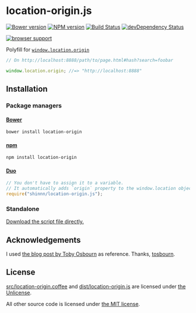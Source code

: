 # location-origin.js

[![Bower version](https://img.shields.io/bower/v/location-origin.svg?style=flat)](https://github.com/shinnn/location-origin.js/releases)
[![NPM version](https://img.shields.io/npm/v/location-origin.svg?style=flat)](https://www.npmjs.com/package/location-origin)
[![Build Status](https://img.shields.io/travis/shinnn/location-origin.js.svg?style=flat)](https://travis-ci.org/shinnn/location-origin.js)
[![devDependency Status](https://david-dm.org/shinnn/location-origin.js/dev-status.svg?style=flat)](https://david-dm.org/shinnn/location-origin.js#info=devDependencies)

[![browser support](https://ci.testling.com/shinnn/location-origin.js.png)](https://ci.testling.com/shinnn/location-origin.js)

Polyfill for [`window.location.origin`](https://url.spec.whatwg.org/#dom-urlutilsreadonly-origin)

```javascript
// On http://localhost:8888/path/to/page.html#hash?search=foobar

window.location.origin; //=> "http://localhost:8888"
```

## Installation

### Package managers

#### [Bower](http://bower.io/)

```sh
bower install location-origin
```

#### [npm](https://www.npmjs.com/)

```sh
npm install location-origin
```

#### [Duo](http://duojs.org/)

```javascript
// You don't have to assign it to a variable.
// It automatically adds `origin` property to the window.location object when it is `require`d.
require("shinnn/location-origin.js");
```

### Standalone

[Download the script file directly.](https://raw.githubusercontent.com/shinnn/location-origin.js/master/dist/location-origin.js "view raw")

## Acknowledgements

I used [the blog post by Toby Osbourn](http://tosbourn.com/2013/08/javascript/a-fix-for-window-location-origin-in-internet-explorer/ "A fix for window.location.origin in Internet Explorer") as reference.
Thanks, [tosbourn](https://github.com/tosbourn).

## License

[src/location-origin.coffee](./src/location-origin.coffee) and [dist/location-origin.js](./dist/location-origin.js) are licensed under [the Unlicense](./LICENSE-UNLICENSE).

All other source code is licensed under [the MIT license](./LICENSE-MIT).

